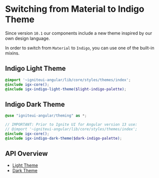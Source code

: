 # Switching from Material to Indigo Theme
Since version `10.1` our components include a new theme inspired by our own design language.
 
In order to switch from `Material` to `Indigo`, you can use one of the built-in mixins.  

## Indigo Light Theme
```scss
@import '~igniteui-angular/lib/core/styles/themes/index';
@include igx-core();
@include igx-indigo-light-theme($light-indigo-palette);
```

## Indigo Dark Theme
```scss
@use "igniteui-angular/theming" as *;

// IMPORTANT: Prior to Ignite UI for Angular version 13 use:
// @import '~igniteui-angular/lib/core/styles/themes/index';
@include igx-core();
@include igx-indigo-dark-theme($dark-indigo-palette);
```

## API Overview
* [Light Theme]({environment:sassApiUrl}/index.html#mixin-igx-indigo-light-theme)
* [Dark Theme]({environment:sassApiUrl}/index.html#mixin-igx-indigo-dark-theme)
